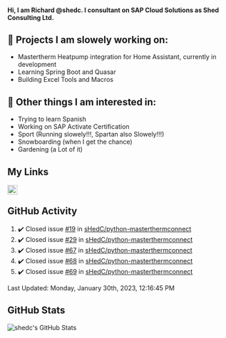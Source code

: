 #### Hi, I am Richard @shedc. I consultant on SAP Cloud Solutions as Shed Consulting Ltd.

## 👋 Projects I am slowely working on:
- Mastertherm Heatpump integration for Home Assistant, currently in development
- Learning Spring Boot and Quasar
- Building Excel Tools and Macros

## 👀 Other things I am interested in:
- Trying to learn Spanish
- Working on SAP Activate Certification
- Sport (Running slowely!!!, Spartan also Slowely!!!)
- Snowboarding (when I get the chance)
- Gardening (a Lot of it)

## My Links
[<img align="left" alt="shedc | LinkedIn" width="22px" src="https://cdn.jsdelivr.net/npm/simple-icons@v3/icons/linkedin.svg" />][linkedin]

<br/>

## GitHub Activity
<!--RECENT_ACTIVITY:start-->
1. ✔️ Closed issue [#19](https://github.com/sHedC/python-masterthermconnect/issues/19) in [sHedC/python-masterthermconnect](https://github.com/sHedC/python-masterthermconnect)
2. ✔️ Closed issue [#29](https://github.com/sHedC/python-masterthermconnect/issues/29) in [sHedC/python-masterthermconnect](https://github.com/sHedC/python-masterthermconnect)
3. ✔️ Closed issue [#67](https://github.com/sHedC/python-masterthermconnect/issues/67) in [sHedC/python-masterthermconnect](https://github.com/sHedC/python-masterthermconnect)
4. ✔️ Closed issue [#68](https://github.com/sHedC/python-masterthermconnect/issues/68) in [sHedC/python-masterthermconnect](https://github.com/sHedC/python-masterthermconnect)
5. ✔️ Closed issue [#69](https://github.com/sHedC/python-masterthermconnect/issues/69) in [sHedC/python-masterthermconnect](https://github.com/sHedC/python-masterthermconnect)
<!--RECENT_ACTIVITY:end-->
<!--RECENT_ACTIVITY:last_update-->
Last Updated: Monday, January 30th, 2023, 12:16:45 PM
<!--RECENT_ACTIVITY:last_update_end-->

## GitHub Stats
<img align="left" alt="shedc's GitHub Stats" src="https://github-readme-stats.vercel.app/api?username=shedc&show_icons=true&hide_title=true" />

[linkedin]: https://www.linkedin.com/in/richard-holmes-3314251/
